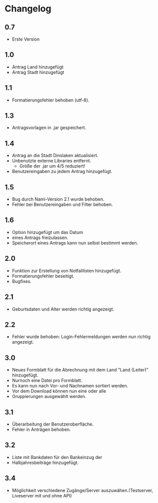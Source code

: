 Changelog
===========================================================

0.7
-----------------------------------------------------------
- Erste Version 

1.0 
-----------------------------------------------------------
- Antrag Land hinzugefügt 
- Antrag Stadt hinzugefügt 

1.1 
-----------------------------------------------------------
- Formatierungsfehler behoben (utf-8). 

1.3 
-----------------------------------------------------------
- Antragsvorlagen in .jar gespeichert. 

1.4 
-----------------------------------------------------------
- Antrag an die Stadt Dinslaken aktualisiert. 
- Unbenutzte externe Libraries entfernt. 
  - Größe der .jar um 4/5 reduziert! 
- Benutzereingaben zu jedem Antrag hinzugefügt. 
 
1.5 
-----------------------------------------------------------
- Bug durch Nami-Version 2.1 wurde behoben. 
- Fehler bei Benutzereingaben und Filter behoben. 
 
1.6 
-----------------------------------------------------------
- Option hinzugefügt um das Datum 
- eines Antrags freizulassen. 
- Speicherort eines Antrags kann nun selbst bestimmt werden. 
 
2.0 
-----------------------------------------------------------
- Funktion zur Erstellung von Notfalllisten hinzugefügt. 
- Formatierungsfehler beseitigt. 
- Bugfixes. 
 
2.1 
-----------------------------------------------------------
- Geburtsdaten und Alter werden richtig angezeigt. 
 
2.2 
-----------------------------------------------------------
- Fehler wurde behoben: Login-Fehlermeldungen werden nun richtig angezeigt. 
 
3.0 
-----------------------------------------------------------
- Neues Formblatt für die Abrechnung mit dem Land "Land (Leiter)" hinzugefügt. 
- Nurnoch eine Datei pro Formblatt.
- Es kann nun nach Vor- und Nachnamen sortiert werden.
- Vor dem Download können nun eine oder alle
- Gruppierungen ausgewählt werden.
 
3.1 
-----------------------------------------------------------
- Überarbeitung der Benutzeroberfläche.
- Fehler in Anträgen behoben.
 
3.2 
-----------------------------------------------------------
- Liste mit Bankdaten für den Bankeinzug der
- Halbjahresbeiträge hinzugefügt. 
 
3.4
-----------------------------------------------------------
- Möglichkeit verschiedene Zugänge/Server auszuwähen.(Testserver, Liveserver mit und ohne API)
